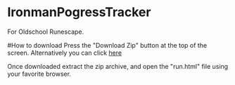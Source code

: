 # IronmanPogressTracker
For Oldschool Runescape.

#How to download
Press the "Download Zip" button at the top of the screen.
Alternatively you can click [here](https://github.com/AlexanderNorup/IronmanPogressTracker/archive/master.zip)

Once downloaded extract the zip archive, and open the "run.html" file using your favorite browser. 
